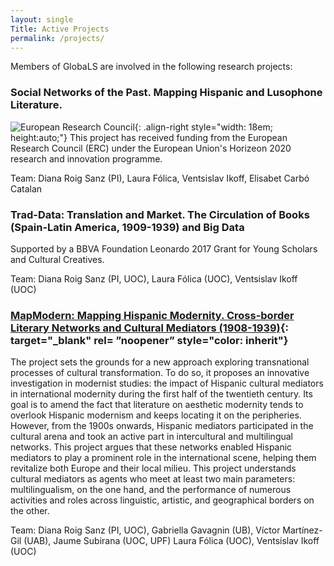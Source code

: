 ```yaml
---
layout: single
Title: Active Projects
permalink: /projects/
---
```

Members of GlobaLS are involved in the following research projects:

### Social Networks of the Past. Mapping Hispanic and Lusophone Literature.


 ![European Research Council](/GlobaLS/assets/images/logo-eu-erc.png){: .align-right style="width: 18em; height:auto;"}
This project has received funding from the European Research Council (ERC) under the European Union's Horizeon 2020 research and innovation programme.

 Team: Diana Roig Sanz (PI), Laura Fólica, Ventsislav Ikoff, Elisabet Carbó Catalan

### Trad-Data: Translation and Market. The Circulation of Books (Spain-Latin America, 1909-1939) and Big Data
Supported by a BBVA Foundation Leonardo 2017 Grant for Young Scholars and Cultural Creatives.  

Team: Diana Roig Sanz (PI, UOC), Laura Fólica (UOC), Ventsislav Ikoff (UOC)

### [MapModern: Mapping Hispanic Modernity. Cross-border Literary Networks and Cultural Mediators (1908-1939)](https://mapmodern.wordpress.com/){: target="_blank" rel= ”noopener” style="color: inherit"}

   The project sets the grounds for a new approach exploring transnational processes of cultural transformation. To do so, it proposes an innovative investigation in modernist studies: the impact of Hispanic cultural mediators in international modernity during the first half of the twentieth century. Its goal is to amend the fact that literature on aesthetic modernity tends to overlook Hispanic modernism and keeps locating it on the peripheries. However, from the 1900s onwards, Hispanic mediators participated in the cultural arena and took an active part in intercultural and multilingual networks. This project argues that these networks enabled Hispanic mediators to play a prominent role in the international scene, helping them revitalize both Europe and their local milieu. This project understands cultural mediators as agents who meet at least two main parameters: multilingualism, on the one hand, and the performance of numerous activities and roles across linguistic, artistic, and geographical borders on the other.

   Team: Diana Roig Sanz (PI, UOC), Gabriella Gavagnin (UB), Víctor Martínez-Gil (UAB), Jaume Subirana (UOC, UPF) Laura Fólica (UOC), Ventsislav Ikoff (UOC)
